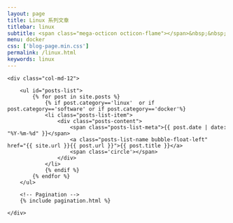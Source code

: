 ```yaml
---
layout: page
title: Linux 系列文章
titlebar: linux
subtitle: <span class="mega-octicon octicon-flame"></span>&nbsp;&nbsp; Linux 系列教程
menu: docker
css: ['blog-page.min.css']
permalink: /linux.html
keywords: linux
---
```


<div class="row">

    <div class="col-md-12">

        <ul id="posts-list">
            {% for post in site.posts %}
                {% if post.category=='linux'  or if post.category=='software' or if post.category=='docker'%}
                <li class="posts-list-item">
                    <div class="posts-content">
                        <span class="posts-list-meta">{{ post.date | date: "%Y-%m-%d" }}</span>
                        <a class="posts-list-name bubble-float-left" href="{{ site.url }}{{ post.url }}">{{ post.title }}</a>
                        <span class='circle'></span>
                    </div>
                </li>
                {% endif %}
            {% endfor %}
        </ul> 

        <!-- Pagination -->
        {% include pagination.html %}

    </div>

</div>
<script>
    $(document).ready(function(){

        // Enable bootstrap tooltip
        $("body").tooltip({ selector: '[data-toggle=tooltip]' });

    });
</script>